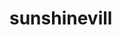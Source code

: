 # sunshinevill
<!doctype html>
<html>
    <head>
        <title>hojinvill</title>
        <meta charset="utf-8>
        <style>
            #sty_top{
                width:100%;
                height:150px;
            }
            #sty_left{
                width:30%;
                height:
            }
            하이 호잔